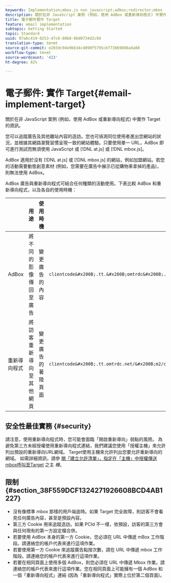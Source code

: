 ```yaml
---
keywords: Implementation;mbox.js non javascript;adbox;redirector;mbox
description: 關於在非 JavaScript 案例 (例如，使用 AdBox 或重新導向程式) 中實作 Target 的資訊。
title: 電子郵件實作 Target
feature: email implementation
subtopic: Getting Started
topic: Standard
uuid: 07abc419-0253-47c6-80b8-0bd0734d2c9d
translation-type: tm+mt
source-git-commit: e203dc94e9bb34c4090f5795cbf73869808ada88
workflow-type: tm+mt
source-wordcount: '423'
ht-degree: 82%

---
```



# 電子郵件: 實作 Target{#email-implement-target}

關於在非 JavaScript 案例 (例如，使用 AdBox 或重新導向程式) 中實作 Target 的資訊。

您可以追蹤廣告及其他離站內容的造訪。您也可偵測同位使用者進出您網站的狀況，並根據其網路瀏覽習慣呈現一致的網站體驗。只要使用單一 URL，AdBox 即可進行測試而無須使用 JavaScript 或 [!DNL at.js] 或 [!DNL mbox.js]。

AdBox 適用於沒有 [!DNL at.js] 或 [!DNL mbox.js] 的網站，例如加盟網站。若您的活動需要動態創意素材 (例如，您需要在廣告中展示已從購物車拿掉的產品)，則無法使用 AdBox。

AdBox 廣告與重新導向程式可結合任何種類的活動使用。下表比較 AdBox 和重新導向程式，以及各自的使用時機：

|  | 用途 | 使用時機 | URL 結構 | 選件類型 | 選件內容 |
|--- |--- |--- |--- |--- |--- |
| AdBox | 將不同的影像傳回至廣告 | 變更廣告的內容 | `clientcode&#x200B;.tt.&#x200B;omtrdc&#x200B;.net/&#x200B;m2&#x200B;/&#x200B;clientcode/ubox/&#x200B;image?` | 重新導向選件 | 影像 URL |
| 重新導向程式 | 將訪客重新導向至其他網頁 | 變更廣告的著陸頁面 | `clientcode&#x200B;.tt.omtrdc.net/&#x200B;m2/clientcode&#x200B;/ubox/page?` | 重新導向選件 | 網頁 URL |

## 安全性最佳實務 {#security}

請注意，使用重新導向程式時，您可能會面臨「開啟重新導向」弱點的風險。 為避免第三方未經授權使用重新導向程式連結，我們建議您使用「授權主機」來允許列出預設的重新導向URL網域。 Target使用主機來允許列出您要允許重新導向的網域。 如需詳細資訊，請參 [閱「建立允許清單」，指定在「主機」中授權傳送mbox呼叫至Target](/help/administrating-target/hosts.md#allowlist) 之主 *機*。

## 限制 {#section_38F559DCF1324271926608BCD4AB1227}

* 沒有像標準 mbox 那樣的用戶端逾時。如果 Target 完全故障，則訪客不會看見任何廣告內容，甚至是預設內容。
* 第三方 Cookie 用來追蹤造訪。如果 PCId 不一樣，依預設，訪客的第三方會與任何現有的第一方設定檔合併。
* 若要使用 AdBox 本身的第一方 Cookie，您必須在 URL 中傳遞 mBox 工作階段。請連絡您的帳戶代表來進行這項作業。
* 若要使用第一方 Cookie 來追蹤廣告點按次數，請在 URL 中傳遞 mbox 工作階段。請連絡您的帳戶代表來進行這項作業。
* 若要在相同頁面上使用多個 AdBox，則您必須在 URL 中傳遞 Mbox 作業。請連絡您的帳戶代表來進行這項作業。您在相同頁面上可能擁有一個 AdBox 和一個「重新導向程式」連結 (因為「重新導向程式」實際上位於第二個頁面)。